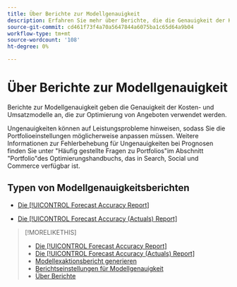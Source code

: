 ```yaml
---
title: Über Berichte zur Modellgenauigkeit
description: Erfahren Sie mehr über Berichte, die die Genauigkeit der Kosten- und Umsatzmodelle angeben, die zur Optimierung von Angeboten verwendet werden.
source-git-commit: cd461f73f4a70a5647844a6075ba1c65d64a9b04
workflow-type: tm+mt
source-wordcount: '108'
ht-degree: 0%

---
```


# Über Berichte zur Modellgenauigkeit

Berichte zur Modellgenauigkeit geben die Genauigkeit der Kosten- und Umsatzmodelle an, die zur Optimierung von Angeboten verwendet werden.

Ungenauigkeiten können auf Leistungsprobleme hinweisen, sodass Sie die Portfolioeinstellungen möglicherweise anpassen müssen. Weitere Informationen zur Fehlerbehebung für Ungenauigkeiten bei Prognosen finden Sie unter &quot;Häufig gestellte Fragen zu Portfolios&quot;im Abschnitt &quot;Portfolio&quot;des Optimierungshandbuchs, das in Search, Social und Commerce verfügbar ist.<!-- verify convention for referencing Optimization Guide here -->

## Typen von Modellgenauigkeitsberichten

* [Die [!UICONTROL Forecast Accuracy Report]](forecast-accuracy-report.md)

* [Die [!UICONTROL Forecast Accuracy (Actuals) Report]](forecast-accuracy-actuals-report.md)

>[!MORELIKETHIS]
>
>* [Die [!UICONTROL Forecast Accuracy Report]](forecast-accuracy-report.md)
>* [Die [!UICONTROL Forecast Accuracy (Actuals) Report]](forecast-accuracy-actuals-report.md)
>* [Modellexaktionsbericht generieren](model-accuracy-report-generate.md)
>* [Berichtseinstellungen für Modellgenauigkeit](/help/search-social-commerce/reports/management/model-accuracy/model-accuracy-report-settings.md)
>* [Über Berichte](/help/search-social-commerce/reports/report-about.md)

